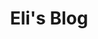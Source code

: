 ---
layout: home

title: Eli's Blog
titleTemplate: A blog recording the knowledge learned

hero:
  name: The Blog For Eli
  text: A blog recording the knowledge learned
  tagline: Design multiple frameworks, source codes and algorithms
  actions:
    - theme: brand
      text: Get Started
      link: /guide/getting-started
    - theme: alt
      text: View on GitHub
      link: https://github.com/typicode/json-server#getting-started

features:
  - title: Who am I ?
    details: A front-end engineer who has worked for three years, has rich experience and understands various businesses.
  - title: What skills to master
    details: With Markdown-centered content, it's built to help you focus on writing and deployed with minimum configuration.
  - title: Power of Vue meets Markdown
    details: Enhance your content with all the features of Vue in Markdown, while being able to customize your site with Vue.
  - title: Fully static yet still dynamic
    details: Go wild with true SSG + SPA architecture. Static on page load, but engage users with 100% interactivity from there.
---
